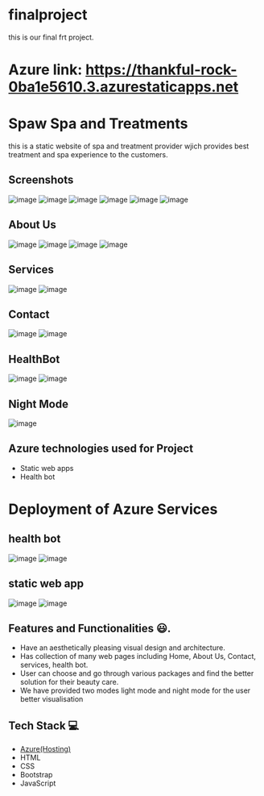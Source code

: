 # finalproject
this is our final frt project.
# Azure link: https://thankful-rock-0ba1e5610.3.azurestaticapps.net
 
 
 # Spaw Spa and Treatments
 this is a static website of spa and treatment provider wjich provides best treatment and spa experience to the customers.
 
 ## Screenshots
 ![image](https://user-images.githubusercontent.com/122031762/235079401-1b2e8c17-a2e2-4a1f-90ad-9d8543e06132.png)
![image](https://user-images.githubusercontent.com/122031762/235079806-1ce3a124-e820-4654-99bf-b5c8bb250740.png)
![image](https://user-images.githubusercontent.com/122031762/235079870-4598457a-5bd3-4585-9508-bfb15f752533.png)
![image](https://user-images.githubusercontent.com/122031762/235079958-139f0444-2f28-4797-a4de-65e2431c5f36.png)
![image](https://user-images.githubusercontent.com/122031762/235080106-23b6c118-dd91-49fb-a3bf-f2afd45a7908.png)
![image](https://user-images.githubusercontent.com/122031762/235080236-46aded72-55e8-48cd-827e-7ebdaf7d82a4.png)

## About Us
![image](https://user-images.githubusercontent.com/122031762/235080503-86023733-1759-4da8-9ceb-79f3ba479ce1.png)
![image](https://user-images.githubusercontent.com/122031762/235080624-b19fc0cc-7331-4964-9a3d-668ceff094de.png)
![image](https://user-images.githubusercontent.com/122031762/235080678-668b42d7-03fb-4f27-ac5b-424c1fa8b043.png)
![image](https://user-images.githubusercontent.com/122031762/235080775-3570d141-1ca7-46a9-a5d0-a3cc7ec22291.png)

## Services
 ![image](https://user-images.githubusercontent.com/122031762/235082154-38aafd3c-62d1-4e46-9f5a-354f694e4f36.png)
![image](https://user-images.githubusercontent.com/122031762/235082226-b896352c-62ac-4041-b81a-3244298de461.png)

## Contact
![image](https://user-images.githubusercontent.com/122031762/235082313-d4d0648e-7292-44f6-8789-10069b0b143d.png)
![image](https://user-images.githubusercontent.com/122031762/235082390-c592eaa3-da3f-47d3-bd51-58b3988c0410.png)

## HealthBot
![image](https://user-images.githubusercontent.com/122031762/235082547-d24c6eb7-42e8-4328-8ec4-ec7c7b86a572.png)
![image](https://user-images.githubusercontent.com/122031762/235082668-7a1bd02e-37ea-4a58-bda4-630be6cf8f93.png)

## Night Mode
![image](https://user-images.githubusercontent.com/122031762/235082849-9f511e1e-ea09-4fad-8f8d-5179710d1680.png)

 ## Azure technologies used for Project

- Static web apps
- Health bot
# Deployment of Azure Services 
## health bot

![image](https://user-images.githubusercontent.com/122031762/235086820-dc64ddfd-295c-446d-9c47-d48b53007bfa.png)
![image](https://user-images.githubusercontent.com/122031762/235088431-21cff83f-82fb-4f8e-a318-654f98b10aa1.png)






## static web app
![image](https://user-images.githubusercontent.com/122031762/235092569-46262f08-7aa1-43f0-8e23-64179d0257a4.png)
![image](https://user-images.githubusercontent.com/122031762/235103333-f70cc3bb-2b80-475a-aee1-4c3fe4a16f43.png)



## Features and Functionalities 😃.
- Have an aesthetically pleasing visual design and architecture.
- Has collection of many web pages including Home, About Us, Contact, services, health bot.
- User can choose and go through various packages and find the better solution for their beauty care.
- We have provided two modes light mode and night mode for the user better visualisation

## Tech Stack 💻

- [Azure(Hosting)](https://azure.microsoft.com/en-in/features/azure-portal/)
- HTML
- CSS
- Bootstrap
- JavaScript

 
